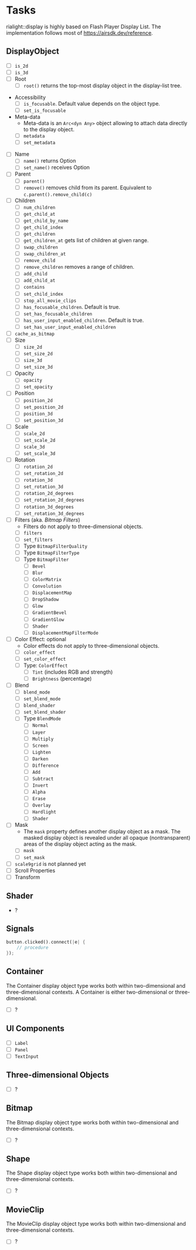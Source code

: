 # Tasks

rialight::display is highly based on Flash Player Display List.
The implementation follows most of https://airsdk.dev/reference.

## DisplayObject

- [ ] `is_2d`
- [ ] `is_3d`
- [ ] Root
  - [ ] `root()` returns the top-most display object in the display-list tree.
- Accessibility
  - [ ] `is_focusable`. Default value depends on the object type.
  - [ ] `set_is_focusable`
- Meta-data
  - Meta-data is an `Arc<dyn Any>` object allowing to attach data directly to the display object.
  - [ ] `metadata`
  - [ ] `set_metadata`
- [ ] Name
  - [ ] `name()` returns Option
  - [ ] `set_name()` receives Option
- [ ] Parent
  - [ ] `parent()`
  - [ ] `remove()` removes child from its parent. Equivalent to `c.parent().remove_child(c)`
- [ ] Children
  - [ ] `num_children`
  - [ ] `get_child_at`
  - [ ] `get_child_by_name`
  - [ ] `get_child_index`
  - [ ] `get_children`
  - [ ] `get_children_at` gets list of children at given range.
  - [ ] `swap_children`
  - [ ] `swap_children_at`
  - [ ] `remove_child`
  - [ ] `remove_children` removes a range of children.
  - [ ] `add_child`
  - [ ] `add_child_at`
  - [ ] `contains`
  - [ ] `set_child_index`
  - [ ] `stop_all_movie_clips`
  - [ ] `has_focusable_children`. Default is true.
  - [ ] `set_has_focusable_children`
  - [ ] `has_user_input_enabled_children`. Default is true.
  - [ ] `set_has_user_input_enabled_children`
- [ ] `cache_as_bitmap`
- [ ] Size
  - [ ] `size_2d`
  - [ ] `set_size_2d`
  - [ ] `size_3d`
  - [ ] `set_size_3d`
- [ ] Opacity
  - [ ] `opacity`
  - [ ] `set_opacity`
- [ ] Position
  - [ ] `position_2d`
  - [ ] `set_position_2d`
  - [ ] `position_3d`
  - [ ] `set_position_3d`
- [ ] Scale
  - [ ] `scale_2d`
  - [ ] `set_scale_2d`
  - [ ] `scale_3d`
  - [ ] `set_scale_3d`
- [ ] Rotation
  - [ ] `rotation_2d`
  - [ ] `set_rotation_2d`
  - [ ] `rotation_3d`
  - [ ] `set_rotation_3d`
  - [ ] `rotation_2d_degrees`
  - [ ] `set_rotation_2d_degrees`
  - [ ] `rotation_3d_degrees`
  - [ ] `set_rotation_3d_degrees`
- [ ] Filters (aka. _Bitmap Filters_)
  - Filters do not apply to three-dimensional objects.
  - [ ] `filters`
  - [ ] `set_filters`
  - [ ] Type `BitmapFilterQuality`
  - [ ] Type `BitmapFilterType`
  - [ ] Type `BitmapFilter`
    - [ ] `Bevel`
    - [ ] `Blur`
    - [ ] `ColorMatrix`
    - [ ] `Convolution`
    - [ ] `DisplacementMap`
    - [ ] `DropShadow`
    - [ ] `Glow`
    - [ ] `GradientBevel`
    - [ ] `GradientGlow`
    - [ ] `Shader`
	- [ ] `DisplacementMapFilterMode`
- [ ] Color Effect: optional
  - Color effects do not apply to three-dimensional objects.
  - [ ] `color_effect`
  - [ ] `set_color_effect`
  - [ ] Type: `ColorEffect`
    - [ ] `Tint` (includes RGB and strength)
	- [ ] `Brightness` (percentage)
- [ ] Blend
  - [ ] `blend_mode`
  - [ ] `set_blend_mode`
  - [ ] `blend_shader`
  - [ ] `set_blend_shader`
  - [ ] Type `BlendMode`
    - [ ] `Normal`
    - [ ] `Layer`
    - [ ] `Multiply`
    - [ ] `Screen`
    - [ ] `Lighten`
    - [ ] `Darken`
    - [ ] `Difference`
    - [ ] `Add`
    - [ ] `Subtract`
    - [ ] `Invert`
    - [ ] `Alpha`
    - [ ] `Erase`
    - [ ] `Overlay`
    - [ ] `Hardlight`
    - [ ] `Shader`
- [ ] Mask
  - The `mask` property defines another display object as a mask. The masked display object is revealed under all opaque (nontransparent) areas of the display object acting as the mask.
  - [ ] `mask`
  - [ ] `set_mask`
- [ ] `scale9grid` is not planned yet
- [ ] Scroll Properties
- [ ] Transform

## Shader

- ?

## Signals

```rust
button.clicked().connect(|e| {
	// procedure
});
```

## Container

The Container display object type works both within two-dimensional and three-dimensional contexts.
A Container is either two-dimensional or three-dimensional.

- [ ] ?

## UI Components

- [ ] `Label`
- [ ] `Panel`
- [ ] `TextInput`

## Three-dimensional Objects

- [ ] ?

## Bitmap

The Bitmap display object type works both within two-dimensional and three-dimensional contexts.

- [ ] ?

## Shape

The Shape display object type works both within two-dimensional and three-dimensional contexts.

- [ ] ?

## MovieClip

The MovieClip display object type works both within two-dimensional and three-dimensional contexts.

- [ ] ?